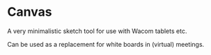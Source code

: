 # Canvas

A very minimalistic sketch tool for use with Wacom tablets etc. 

Can be used as a replacement for white boards in (virtual) meetings.